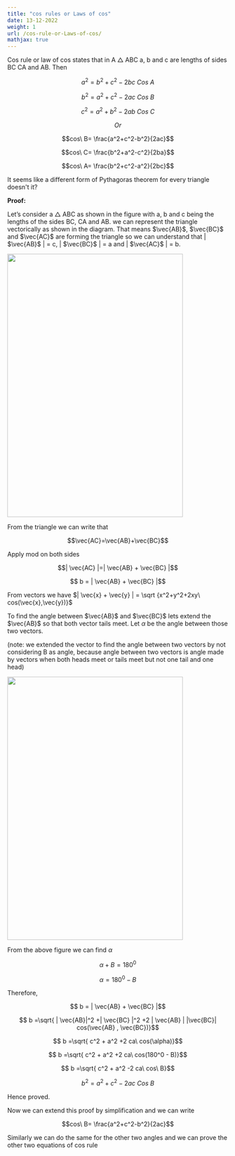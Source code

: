 ```yaml
---
title: "cos rules or Laws of cos"
date: 13-12-2022
weight: 1
url: /cos-rule-or-Laws-of-cos/
mathjax: true
---
```


Cos rule or law of cos states that in A $\triangle$ ABC a, b and c are lengths of sides BC CA and AB. Then 

$$a^2=b^2+c^2-2bc \ Cos \ A$$

$$b^2=a^2+c^2-2ac\ Cos\ B$$

$$c^2=a^2+b^2-2ab\ Cos\ C$$

$$Or$$

$$cos\ B= \frac{a^2+c^2-b^2}{2ac}$$

$$cos\ C= \frac{b^2+a^2-c^2}{2ba}$$

$$cos\ A= \frac{b^2+c^2-a^2}{2bc}$$


It seems like a different form of Pythagoras theorem for every triangle doesn't it?

**Proof:**

Let’s consider a $\triangle$ ABC as shown in the figure with a, b and c being the lengths of the sides BC, CA and AB. we can represent the triangle vectorically as
shown in the diagram. That means $\vec{AB}$, $\vec{BC}$ and $\vec{AC}$ are forming the triangle so we can understand that | $\vec{AB}$ | = c, | $\vec{BC}$ | = a and | $\vec{AC}$ | =  b.

<img src="/docs/images/cos rule image 2.jpg" width="400" height="600">

From the triangle we can write that

$$\vec{AC}=\vec{AB}+\vec{BC}$$

Apply mod on both sides

$$| \vec{AC} |=| \vec{AB} + \vec{BC} |$$

$$ b = | \vec{AB} + \vec{BC} |$$

From vectors we have $| \vec{x} + \vec{y} | = \sqrt {x^2+y^2+2xy\ cos(\vec{x},\vec{y})}$

To find the angle between $\vec{AB}$ and $\vec{BC}$ lets extend the $\vec{AB}$ so that both vector tails meet. Let $\alpha$ be the angle between those two vectors. 

(note: we extended the vector to find the angle between two vectors by not considering B as angle, because angle between two vectors is angle made by vectors when both heads meet or tails meet but not one tail and one head)

<img src="/docs/images/cos rule image 4.jpg" width="400" height="600">

From the above figure we can find $\alpha$

$$\alpha + B=180^0$$

$$\alpha =180^0 - B $$

Therefore, 

$$ b = | \vec{AB} + \vec{BC} |$$

$$ b =\sqrt{ | \vec{AB}|^2 +| \vec{BC} |^2 +2 | \vec{AB}  | |\vec{BC}| cos(\vec{AB} , \vec{BC})}$$

$$ b =\sqrt{ c^2 + a^2 +2 ca\ cos(\alpha)}$$

$$ b =\sqrt{ c^2 + a^2 +2 ca\ cos(180^0 - B)}$$

$$ b =\sqrt{ c^2 + a^2 -2 ca\ cos\ B}$$

$$b^2=a^2+c^2-2ac\ Cos\ B$$

Hence proved.

Now we can extend this proof by simplification and we can write

$$cos\ B= \frac{a^2+c^2-b^2}{2ac}$$

Similarly we can do the same for the other two angles and we can prove the other two equations of cos rule
